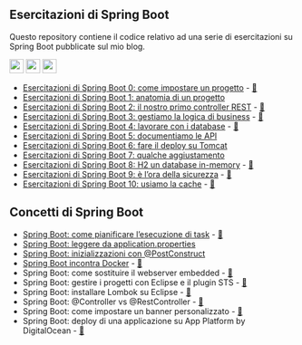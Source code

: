 ## Esercitazioni di Spring Boot

Questo repository contiene il codice relativo ad una serie di esercitazioni su Spring Boot pubblicate sul mio blog.

<p>
  <a href="https://www.linkedin.com/in/mauro-cicolella-0b107076/"><img src="https://img.shields.io/badge/linkedin-%230077B5.svg?&style=for-the-badge&logo=linkedin&logoColor=white" height=25></a>
    <a href="https://twitter.com/emmecilab"><img src="https://img.shields.io/badge/twitter-%231DA1F2.svg?&style=for-the-badge&logo=twitter&logoColor=white" height=25></a>
  <a href="https://www.youtube.com/c/emmecilab?sub_confirmation=1"><img src="https://img.shields.io/badge/youtube-%23E4405F.svg?&style=for-the-badge&logo=youtube&logoColor=white" height=25></a>

* [Esercitazioni di Spring Boot 0: come impostare un progetto](https://www.emmecilab.net/blog/esercitazioni-di-spring-boot-0-come-impostare-un-progetto/) -  [:movie_camera:](https://www.youtube.com/watch?v=VkRUciKAG_Q)
* [Esercitazioni di Spring Boot 1: anatomia di un progetto](https://www.emmecilab.net/blog/esercitazioni-di-spring-boot-1-anatomia-di-un-progetto/)
* [Esercitazioni di Spring Boot 2: il nostro primo controller REST](https://www.emmecilab.net/blog/esercitazioni-di-spring-boot-2-il-nostro-primo-controller-rest/) - [:movie_camera:](https://www.youtube.com/watch?v=wvJZKzHUuKM)
* [Esercitazioni di Spring Boot 3: gestiamo la logica di business](https://www.emmecilab.net/blog/esercitazioni-di-spring-boot-3-gestiamo-la-logica-di-business/) - [:movie_camera:](https://youtu.be/Dormzcapp2Q)
* [Esercitazioni di Spring Boot 4: lavorare con i database](https://www.emmecilab.net/blog/esercitazioni-di-spring-boot-4-lavorare-con-i-database/) - [:movie_camera:](https://youtu.be/fe9rWhswl3k)
* [Esercitazioni di Spring Boot 5: documentiamo le API](https://www.emmecilab.net/blog/esercitazioni-di-spring-boot-5-documentiamo-le-api/)
* [Esercitazioni di Spring Boot 6: fare il deploy su Tomcat](https://www.emmecilab.net/blog/esercitazioni-di-spring-boot-6-fare-il-deploy-su-tomcat/)
* [Esercitazioni di Spring Boot 7: qualche aggiustamento](https://www.emmecilab.net/blog/esercitazioni-di-spring-boot-7-qualche-aggiustamento/)
* [Esercitazioni di Spring Boot 8: H2 un database in-memory](https://www.emmecilab.net/blog/esercitazioni-di-spring-boot-8-h2-un-database-in-memory/) - [:movie_camera:](https://youtu.be/P5mloolmYnM)
* [Esercitazioni di Spring Boot 9: è l’ora della sicurezza](https://www.emmecilab.net/blog/esercitazioni-di-spring-boot-9-e-lora-della-sicurezza/) - [:movie_camera:](https://youtu.be/r8KMsuqDodo)
* [Esercitazioni di Spring Boot 10: usiamo la cache](https://www.emmecilab.net/blog/esercitazioni-di-spring-boot-10-usiamo-la-cache/) - [:movie_camera:](https://youtu.be/dFBPkb9qkh4)

## Concetti di Spring Boot

* [Spring Boot: come pianificare l’esecuzione di task](https://www.emmecilab.net/blog/spring-boot-come-pianificare-lesecuzione-di-task/) - [:movie_camera:](https://youtu.be/LymjmNMu-6A)
* [Spring Boot: leggere da application.properties](https://www.emmecilab.net/blog/spring-boot-leggere-da-application-properties/)
* [Spring Boot: inizializzazioni con @PostConstruct](https://www.emmecilab.net/blog/spring-boot-inizializzazioni-con-postconstruct/)
* [Spring  Boot incontra Docker](https://www.emmecilab.net/blog/spring-boot-incontra-docker/) - [:movie_camera:](https://youtu.be/unnPZUBO5K8
)
* Spring Boot: come sostituire il webserver embedded - [:movie_camera:](https://youtu.be/hyU3qfAcnxM)
* Spring Boot: gestire i progetti con Eclipse e il plugin STS - [:movie_camera:](https://youtu.be/uamAHFD5yBA)
* Spring Boot: installare Lombok su Eclipse - [:movie_camera:](https://youtu.be/zB2WWsNxpNo)
* Spring Boot: @Controller vs @RestController - [:movie_camera:](https://youtu.be/brYFW9NmM4A)
* Spring Boot: come impostare un banner personalizzato - [:movie_camera:](https://youtu.be/3Bj3m7XB1d4)
* Spring Boot: deploy di una applicazione su App Platform by DigitalOcean - [:movie_camera:](https://youtu.be/UI7Mdhkg4-g)

